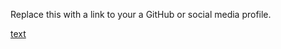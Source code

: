 Replace this with a link to your a GitHub or social media profile.

[text](https://Anuprabhass/markdown-portfolio.com)


